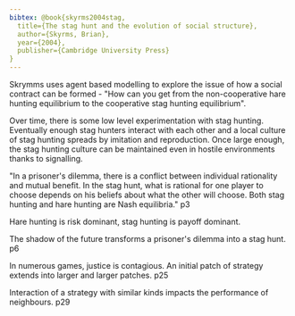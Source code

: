 ```yaml
---
bibtex: @book{skyrms2004stag,
  title={The stag hunt and the evolution of social structure},
  author={Skyrms, Brian},
  year={2004},
  publisher={Cambridge University Press}
}
---
```


Skrymms uses agent based modelling to explore the issue of how a social contract can be formed - "How can you get from the non-cooperative hare hunting equilibrium to the cooperative stag hunting equilibrium".

Over time, there is some low level experimentation with stag hunting. Eventually enough stag hunters interact with each other and a local culture of stag hunting spreads by imitation and reproduction.  Once large enough, the stag hunting culture can be maintained even in hostile environments thanks to signalling.

"In a prisoner's dilemma, there is a conflict between individual rationality and mutual benefit. In the stag hunt, what is rational for one player to choose depends on his beliefs about what the other will choose. Both stag hunting and hare hunting are Nash equilibria." p3

Hare hunting is risk dominant, stag hunting is payoff dominant.

The shadow of the future transforms a prisoner's dilemma into a stag hunt. p6

In numerous games, justice is contagious. An initial patch of strategy extends into larger and larger patches. p25

Interaction of a strategy with similar kinds impacts the performance of neighbours. p29